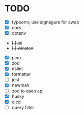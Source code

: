 # TODO

- [x] typeorm, use signagure for swap
- [x] cors
- [x] dotenv
- ~~[ ] joi~~
- ~~[ ] winston~~
- [x] pino
- [x] zod
- [x] eslint
- [x] formatter
- [ ] jest
- [x] newman
- [ ] zod to open api
- [x] husky
- [x] cicd
- [ ] query filter
